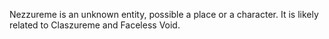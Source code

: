 Nezzureme is an unknown entity, possible a place or a character. It is likely related to Claszureme and  Faceless Void.
